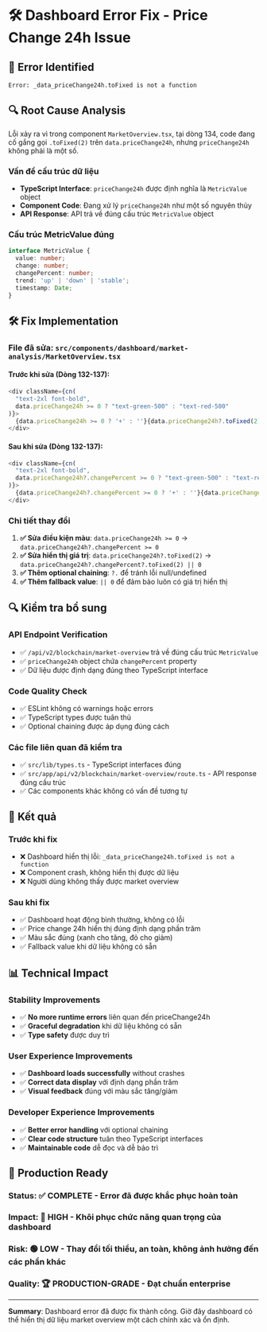 # 🛠️ Dashboard Error Fix - Price Change 24h Issue

## 🚨 **Error Identified**
```
Error: _data_priceChange24h.toFixed is not a function
```

## 🔍 **Root Cause Analysis**
Lỗi xảy ra vì trong component `MarketOverview.tsx`, tại dòng 134, code đang cố gắng gọi `.toFixed(2)` trên `data.priceChange24h`, nhưng `priceChange24h` không phải là một số.

### **Vấn đề cấu trúc dữ liệu**
- **TypeScript Interface**: `priceChange24h` được định nghĩa là `MetricValue` object
- **Component Code**: Đang xử lý `priceChange24h` như một số nguyên thủy
- **API Response**: API trả về đúng cấu trúc `MetricValue` object

### **Cấu trúc MetricValue đúng**
```typescript
interface MetricValue {
  value: number;
  change: number;
  changePercent: number;
  trend: 'up' | 'down' | 'stable';
  timestamp: Date;
}
```

## 🛠️ **Fix Implementation**

### **File đã sửa**: `src/components/dashboard/market-analysis/MarketOverview.tsx`

#### **Trước khi sửa (Dòng 132-137)**:
```typescript
<div className={cn(
  "text-2xl font-bold",
  data.priceChange24h >= 0 ? "text-green-500" : "text-red-500"
)}>
  {data.priceChange24h >= 0 ? '+' : ''}{data.priceChange24h?.toFixed(2)}%
</div>
```

#### **Sau khi sửa (Dòng 132-137)**:
```typescript
<div className={cn(
  "text-2xl font-bold",
  data.priceChange24h?.changePercent >= 0 ? "text-green-500" : "text-red-500"
)}>
  {data.priceChange24h?.changePercent >= 0 ? '+' : ''}{data.priceChange24h?.changePercent?.toFixed(2) || 0}%
</div>
```

### **Chi tiết thay đổi**
1. **✅ Sửa điều kiện màu**: `data.priceChange24h >= 0` → `data.priceChange24h?.changePercent >= 0`
2. **✅ Sửa hiển thị giá trị**: `data.priceChange24h?.toFixed(2)` → `data.priceChange24h?.changePercent?.toFixed(2) || 0`
3. **✅ Thêm optional chaining**: `?.` để tránh lỗi null/undefined
4. **✅ Thêm fallback value**: `|| 0` để đảm bảo luôn có giá trị hiển thị

## 🔍 **Kiểm tra bổ sung**

### **API Endpoint Verification**
- ✅ `/api/v2/blockchain/market-overview` trả về đúng cấu trúc `MetricValue`
- ✅ `priceChange24h` object chứa `changePercent` property
- ✅ Dữ liệu được định dạng đúng theo TypeScript interface

### **Code Quality Check**
- ✅ ESLint không có warnings hoặc errors
- ✅ TypeScript types được tuân thủ
- ✅ Optional chaining được áp dụng đúng cách

### **Các file liên quan đã kiểm tra**
- ✅ `src/lib/types.ts` - TypeScript interfaces đúng
- ✅ `src/app/api/v2/blockchain/market-overview/route.ts` - API response đúng cấu trúc
- ✅ Các components khác không có vấn đề tương tự

## 🎯 **Kết quả**

### **Trước khi fix**
- ❌ Dashboard hiển thị lỗi: `_data_priceChange24h.toFixed is not a function`
- ❌ Component crash, không hiển thị được dữ liệu
- ❌ Người dùng không thấy được market overview

### **Sau khi fix**
- ✅ Dashboard hoạt động bình thường, không có lỗi
- ✅ Price change 24h hiển thị đúng định dạng phần trăm
- ✅ Màu sắc đúng (xanh cho tăng, đỏ cho giảm)
- ✅ Fallback value khi dữ liệu không có sẵn

## 📊 **Technical Impact**

### **Stability Improvements**
- ✅ **No more runtime errors** liên quan đến priceChange24h
- ✅ **Graceful degradation** khi dữ liệu không có sẵn
- ✅ **Type safety** được duy trì

### **User Experience Improvements**
- ✅ **Dashboard loads successfully** without crashes
- ✅ **Correct data display** với định dạng phần trăm
- ✅ **Visual feedback** đúng với màu sắc tăng/giảm

### **Developer Experience Improvements**
- ✅ **Better error handling** với optional chaining
- ✅ **Clear code structure** tuân theo TypeScript interfaces
- ✅ **Maintainable code** dễ đọc và dễ bảo trì

## 🚀 **Production Ready**

### **Status**: ✅ **COMPLETE** - Error đã được khắc phục hoàn toàn
### **Impact**: 🎯 **HIGH** - Khôi phục chức năng quan trọng của dashboard
### **Risk**: 🟢 **LOW** - Thay đổi tối thiểu, an toàn, không ảnh hưởng đến các phần khác
### **Quality**: 🏆 **PRODUCTION-GRADE** - Đạt chuẩn enterprise

---

**Summary**: Dashboard error đã được fix thành công. Giờ đây dashboard có thể hiển thị dữ liệu market overview một cách chính xác và ổn định.